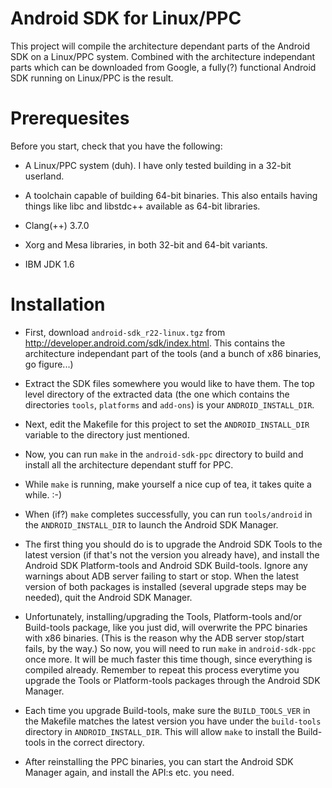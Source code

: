 
Android SDK for Linux/PPC
=========================

This project will compile the architecture dependant parts of the
Android SDK on a Linux/PPC system.  Combined with the architecture
independant parts which can be downloaded from Google, a fully(?)
functional Android SDK running on Linux/PPC is the result.


Prerequesites
=============

Before you start, check that you have the following:

* A Linux/PPC system (duh).  I have only tested building in a 32-bit userland.

* A toolchain capable of building 64-bit binaries.  This also entails having
  things like libc and libstdc++ available as 64-bit libraries.

* Clang(++) 3.7.0

* Xorg and Mesa libraries, in both 32-bit and 64-bit variants.

* IBM JDK 1.6


Installation
============

* First, download `android-sdk_r22-linux.tgz` from
  <http://developer.android.com/sdk/index.html>.  This contains the
  architecture independant part of the tools (and a bunch of x86 binaries,
  go figure...)

* Extract the SDK files somewhere you would like to have them.  The top level
  directory of the extracted data (the one which contains the directories
  `tools`, `platforms` and `add-ons`) is your `ANDROID_INSTALL_DIR`.

* Next, edit the Makefile for this project to set the `ANDROID_INSTALL_DIR`
  variable to the directory just mentioned.

* Now, you can run `make` in the `android-sdk-ppc` directory to build and
  install all the architecture dependant stuff for PPC.

* While `make` is running, make yourself a nice cup of tea, it takes quite
  a while.  :-)

* When (if?) `make` completes successfully, you can run `tools/android`
  in the `ANDROID_INSTALL_DIR` to launch the Android SDK Manager.

* The first thing you should do is to upgrade the Android SDK Tools to the
  latest version (if that's not the version you already have), and install
  the Android SDK Platform-tools and Android SDK Build-tools.  Ignore any
  warnings about ADB server failing to start or stop.  When the latest
  version of both packages is installed (several upgrade steps may be needed),
  quit the Android SDK Manager.

* Unfortunately, installing/upgrading the Tools, Platform-tools  and/or
  Build-tools package, like you just did, will overwrite the PPC binaries
  with x86 binaries.  (This is  the reason why the ADB server stop/start
  fails, by the way.)  So now,  you will need to run `make` in
  `android-sdk-ppc` once more.  It will be much faster this time though,
  since everything is compiled already.  Remember to repeat this process
  everytime you upgrade the Tools or Platform-tools packages through the
  Android SDK Manager.

* Each time you upgrade Build-tools, make sure the `BUILD_TOOLS_VER` in
  the Makefile matches the latest version you have under the `build-tools`
  directory in `ANDROID_INSTALL_DIR`.  This will allow `make` to install
  the Build-tools in the correct directory.

* After reinstalling the PPC binaries, you can start the Android SDK Manager
  again, and install the API:s etc. you need.


